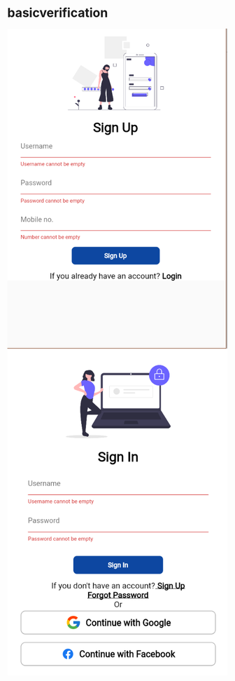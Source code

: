 # basicverification

![](https://github.com/Sumitkandari/basicvalidation/blob/master/assets/Snapshots/s1.jpg.png)
![](https://github.com/Sumitkandari/basicvalidation/blob/master/assets/Snapshots/s2.jpg.png)
